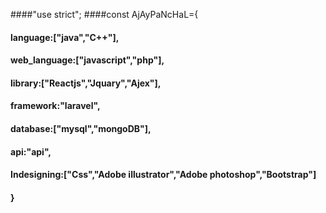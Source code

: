  ####"use strict";
 ####const AjAyPaNcHaL={
 ####   language:["java","C++"],
 ####   web_language:["javascript","php"],
 ####   library:["Reactjs","Jquary","Ajex"],
 ####   framework:"laravel",
 ####   database:["mysql","mongoDB"],
 ####   api:"api",
 ####   Indesigning:["Css","Adobe illustrator","Adobe photoshop","Bootstrap"]
 ####   }
 ####
